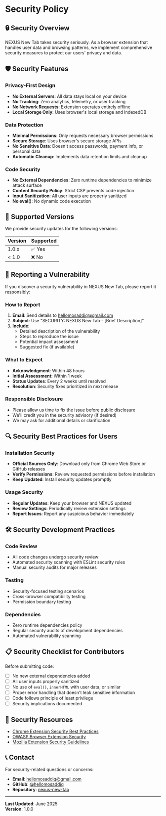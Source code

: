 # Security Policy

## 🔒 **Security Overview**

NEXUS New Tab takes security seriously. As a browser extension that handles user data and browsing patterns, we implement comprehensive security measures to protect our users' privacy and data.

## 🛡️ **Security Features**

### **Privacy-First Design**
- **No External Servers**: All data stays local on your device
- **No Tracking**: Zero analytics, telemetry, or user tracking
- **No Network Requests**: Extension operates entirely offline
- **Local Storage Only**: Uses browser's local storage and IndexedDB

### **Data Protection**
- **Minimal Permissions**: Only requests necessary browser permissions
- **Secure Storage**: Uses browser's secure storage APIs
- **No Sensitive Data**: Doesn't access passwords, payment info, or personal data
- **Automatic Cleanup**: Implements data retention limits and cleanup

### **Code Security**
- **No External Dependencies**: Zero runtime dependencies to minimize attack surface
- **Content Security Policy**: Strict CSP prevents code injection
- **Input Sanitization**: All user inputs are properly sanitized
- **No eval()**: No dynamic code execution

## 🚨 **Supported Versions**

We provide security updates for the following versions:

| Version | Supported          |
| ------- | ------------------ |
| 1.0.x   | ✅ Yes             |
| < 1.0   | ❌ No              |

## 📢 **Reporting a Vulnerability**

If you discover a security vulnerability in NEXUS New Tab, please report it responsibly:

### **How to Report**
1. **Email**: Send details to [hellomosaddiq@gmail.com](mailto:hellomosaddiq@gmail.com)
2. **Subject**: Use "SECURITY: NEXUS New Tab - [Brief Description]"
3. **Include**:
   - Detailed description of the vulnerability
   - Steps to reproduce the issue
   - Potential impact assessment
   - Suggested fix (if available)

### **What to Expect**
- **Acknowledgment**: Within 48 hours
- **Initial Assessment**: Within 1 week
- **Status Updates**: Every 2 weeks until resolved
- **Resolution**: Security fixes prioritized in next release

### **Responsible Disclosure**
- Please allow us time to fix the issue before public disclosure
- We'll credit you in the security advisory (if desired)
- We may ask for additional details or clarification

## 🔍 **Security Best Practices for Users**

### **Installation Security**
- **Official Sources Only**: Download only from Chrome Web Store or GitHub releases
- **Verify Permissions**: Review requested permissions before installation
- **Keep Updated**: Install security updates promptly

### **Usage Security**
- **Regular Updates**: Keep your browser and NEXUS updated
- **Review Settings**: Periodically review extension settings
- **Report Issues**: Report any suspicious behavior immediately

## 🛠️ **Security Development Practices**

### **Code Review**
- All code changes undergo security review
- Automated security scanning with ESLint security rules
- Manual security audits for major releases

### **Testing**
- Security-focused testing scenarios
- Cross-browser compatibility testing
- Permission boundary testing

### **Dependencies**
- Zero runtime dependencies policy
- Regular security audits of development dependencies
- Automated vulnerability scanning

## 📋 **Security Checklist for Contributors**

Before submitting code:
- [ ] No new external dependencies added
- [ ] All user inputs properly sanitized
- [ ] No use of `eval()`, `innerHTML` with user data, or similar
- [ ] Proper error handling that doesn't leak sensitive information
- [ ] Code follows principle of least privilege
- [ ] Security implications documented

## 🔗 **Security Resources**

- [Chrome Extension Security Best Practices](https://developer.chrome.com/docs/extensions/mv3/security/)
- [OWASP Browser Extension Security](https://owasp.org/www-project-web-security-testing-guide/latest/4-Web_Application_Security_Testing/11-Client-side_Testing/12-Testing_Browser_Extensions)
- [Mozilla Extension Security Guidelines](https://extensionworkshop.com/documentation/develop/build-a-secure-extension/)

## 📞 **Contact**

For security-related questions or concerns:
- **Email**: hellomosaddiq@gmail.com
- **GitHub**: [@hellomosaddiq](https://github.com/hellomosaddiq)
- **Repository**: [nexus-new-tab](https://github.com/hellomosaddiq/nexus-new-tab)

---

**Last Updated**: June 2025  
**Version**: 1.0.0

